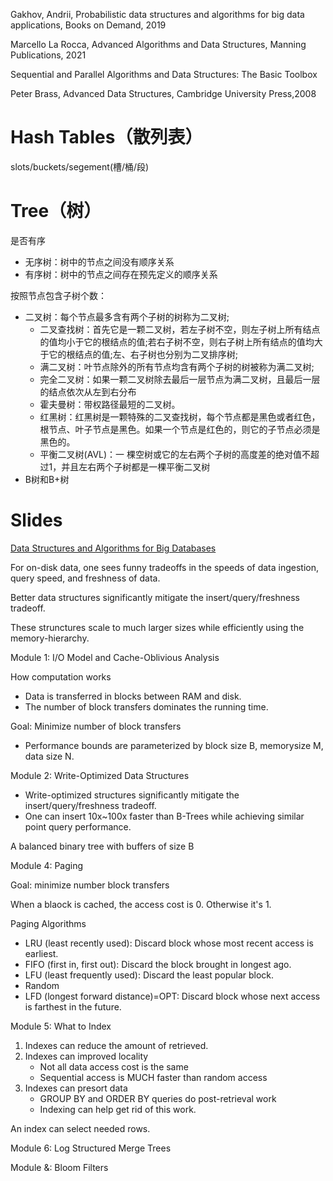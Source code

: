 Gakhov, Andrii, Probabilistic data structures and algorithms for big data applications, Books on Demand, 2019


Marcello La Rocca, Advanced Algorithms and Data Structures, Manning Publications, 2021

Sequential and Parallel Algorithms and Data Structures: The Basic Toolbox

Peter Brass, Advanced Data Structures, Cambridge University Press,2008


# Hash Tables（散列表）

slots/buckets/segement(槽/桶/段)

# Tree（树）

是否有序
* 无序树：树中的节点之间没有顺序关系
* 有序树：树中的节点之间存在预先定义的顺序关系

按照节点包含子树个数：
* 二叉树：每个节点最多含有两个子树的树称为二叉树;
   * 二叉查找树：首先它是一颗二叉树，若左子树不空，则左子树上所有结点的值均小于它的根结点的值;若右子树不空，则右子树上所有结点的值均大于它的根结点的值;左、右子树也分别为二叉排序树;
   * 满二叉树：叶节点除外的所有节点均含有两个子树的树被称为满二叉树;
   * 完全二叉树：如果一颗二叉树除去最后一层节点为满二叉树，且最后一层的结点依次从左到右分布
   * 霍夫曼树：带权路径最短的二叉树。
   * 红黑树：红黑树是一颗特殊的二叉查找树，每个节点都是黑色或者红色，根节点、叶子节点是黑色。如果一个节点是红色的，则它的子节点必须是黑色的。
   * 平衡二叉树(AVL)：一 棵空树或它的左右两个子树的高度差的绝对值不超过1，并且左右两个子树都是一棵平衡二叉树
* B树和B+树




# Slides


[Data Structures and Algorithms for Big Databases](https://www.slideshare.net/omnidba/data-structures-and-algorithms-for-big-databases)

For on-disk data, one sees funny tradeoffs in the speeds of data ingestion, query speed, and freshness of data.

Better data structures significantly mitigate the insert/query/freshness tradeoff.

These strunctures scale to much larger sizes while efficiently using the memory-hierarchy.


Module 1: I/O Model and Cache-Oblivious Analysis

How computation works
* Data is transferred in blocks between RAM and disk.
* The number of block transfers dominates the running time.

Goal: Minimize number of block transfers
* Performance bounds are parameterized by block size B, memorysize M, data size N.

Module 2: Write-Optimized Data Structures

* Write-optimized structures significantly mitigate the insert/query/freshness tradeoff.
* One can insert 10x~100x faster than B-Trees while achieving similar point query performance.

A balanced binary tree with buffers of size B


Module 4: Paging

Goal: minimize number block transfers

When a blaock is cached, the access cost is 0. Otherwise it's 1.

Paging Algorithms
* LRU (least recently used): Discard block whose most recent access is earliest.
* FIFO (first in, first out): Discard the block brought in longest ago.
* LFU (least frequently used): Discard the least popular block.
* Random
* LFD (longest forward distance)=OPT: Discard block whose next access is farthest in the future.

Module 5: What to Index

1. Indexes can reduce the amount of retrieved.
2. Indexes can improved locality
   * Not all data access cost is the same
   * Sequential access is MUCH faster than random access
3. Indexes can presort data
   * GROUP BY and ORDER BY queries do post-retrieval work
   * Indexing can help get rid of this work.


An index can select needed rows.

Module 6: Log Structured Merge Trees


Module &: Bloom Filters

